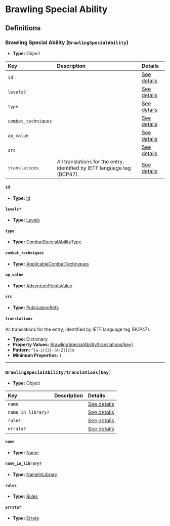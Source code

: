 # Brawling Special Ability

## Definitions

### <a name="BrawlingSpecialAbility"></a> Brawling Special Ability (`BrawlingSpecialAbility`)

- **Type:** Object

Key | Description | Details
:-- | :-- | :--
`id` |  | <a href="#BrawlingSpecialAbility/id">See details</a>
`levels?` |  | <a href="#BrawlingSpecialAbility/levels">See details</a>
`type` |  | <a href="#BrawlingSpecialAbility/type">See details</a>
`combat_techniques` |  | <a href="#BrawlingSpecialAbility/combat_techniques">See details</a>
`ap_value` |  | <a href="#BrawlingSpecialAbility/ap_value">See details</a>
`src` |  | <a href="#BrawlingSpecialAbility/src">See details</a>
`translations` | All translations for the entry, identified by IETF language tag (BCP47). | <a href="#BrawlingSpecialAbility/translations">See details</a>

#### <a name="BrawlingSpecialAbility/id"></a> `id`

- **Type:** <a href="../_Activatable.md#Id">Id</a>

#### <a name="BrawlingSpecialAbility/levels"></a> `levels?`

- **Type:** <a href="../_Activatable.md#Levels">Levels</a>

#### <a name="BrawlingSpecialAbility/type"></a> `type`

- **Type:** <a href="../_Activatable.md#CombatSpecialAbilityType">CombatSpecialAbilityType</a>

#### <a name="BrawlingSpecialAbility/combat_techniques"></a> `combat_techniques`

- **Type:** <a href="../_Activatable.md#ApplicableCombatTechniques">ApplicableCombatTechniques</a>

#### <a name="BrawlingSpecialAbility/ap_value"></a> `ap_value`

- **Type:** <a href="../_Activatable.md#AdventurePointsValue">AdventurePointsValue</a>

#### <a name="BrawlingSpecialAbility/src"></a> `src`

- **Type:** <a href="../source/_PublicationRef.md#PublicationRefs">PublicationRefs</a>

#### <a name="BrawlingSpecialAbility/translations"></a> `translations`

All translations for the entry, identified by IETF language tag (BCP47).

- **Type:** Dictionary
- **Property Values:** <a href="#BrawlingSpecialAbility/translations[key]">BrawlingSpecialAbility/translations[key]</a>
- **Pattern:** `^[a-z]{2}-[A-Z]{2}$`
- **Minimum Properties:** `1`

---

### <a name="BrawlingSpecialAbility/translations[key]"></a> `BrawlingSpecialAbility/translations[key]`

- **Type:** Object

Key | Description | Details
:-- | :-- | :--
`name` |  | <a href="#BrawlingSpecialAbility/translations[key]/name">See details</a>
`name_in_library?` |  | <a href="#BrawlingSpecialAbility/translations[key]/name_in_library">See details</a>
`rules` |  | <a href="#BrawlingSpecialAbility/translations[key]/rules">See details</a>
`errata?` |  | <a href="#BrawlingSpecialAbility/translations[key]/errata">See details</a>

#### <a name="BrawlingSpecialAbility/translations[key]/name"></a> `name`

- **Type:** <a href="../_Activatable.md#Name">Name</a>

#### <a name="BrawlingSpecialAbility/translations[key]/name_in_library"></a> `name_in_library?`

- **Type:** <a href="../_Activatable.md#NameInLibrary">NameInLibrary</a>

#### <a name="BrawlingSpecialAbility/translations[key]/rules"></a> `rules`

- **Type:** <a href="../_Activatable.md#Rules">Rules</a>

#### <a name="BrawlingSpecialAbility/translations[key]/errata"></a> `errata?`

- **Type:** <a href="../source/_Erratum.md#Errata">Errata</a>
